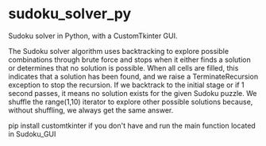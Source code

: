 # sudoku_solver_py
Sudoku solver in Python, with a CustomTkinter GUI.

The Sudoku solver algorithm uses backtracking to explore possible combinations through brute force and stops when it either finds a solution or determines that no solution is possible. When all cells are filled, this indicates that a solution has been found, and we raise a TerminateRecursion exception to stop the recursion. If we backtrack to the initial stage or if 1 second passes, it means no solution exists for the given Sudoku puzzle. We shuffle the range(1,10) iterator to explore other possible solutions because, without shuffling, we always get the same answer.

pip install customtkinter if you don't have and run the main function located in Sudoku_GUI
